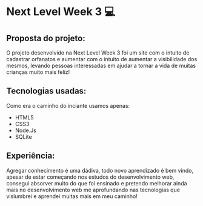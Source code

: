# Next Level Week 3 :computer:

## Proposta do projeto:

O projeto desenvolvido na Next Level Week 3 foi um site com o intuito de cadastrar orfanatos e aumentar com o intuito de aumentar a visibilidade dos mesmos, levando pessoas interessadas em ajudar a tornar a vida de muitas crianças muito mais feliz!

## Tecnologias usadas:

Como era o caminho do inciante usamos apenas:

- HTML5
- CSS3
- Node.Js
- SQLite

## Experiência: 

Agregar conhecimento é uma dádiva, todo novo aprendizado é bem vindo, apesar de estar começando nos estudos do desenvolvimento web, consegui absorver muito do que foi ensinado e pretendo melhorar ainda mais no desenvolvimento web me aprofundando nas tecnologias que vislumbrei e aprendei muitas mais em meu caminho!
